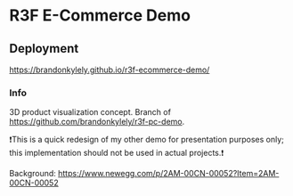 # R3F E-Commerce Demo

## Deployment
https://brandonkylely.github.io/r3f-ecommerce-demo/

### Info

3D product visualization concept. Branch of https://github.com/brandonkylely/r3f-pc-demo. 

❗This is a quick redesign of my other demo for presentation purposes only; this implementation should not be used in actual projects.❗

Background: https://www.newegg.com/p/2AM-00CN-00052?Item=2AM-00CN-00052